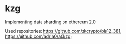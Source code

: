 # kzg

Implementing data sharding on ethereum 2.0

Used repositories:
https://github.com/zkcrypto/bls12_381,
https://github.com/adria0/a0kzg;

